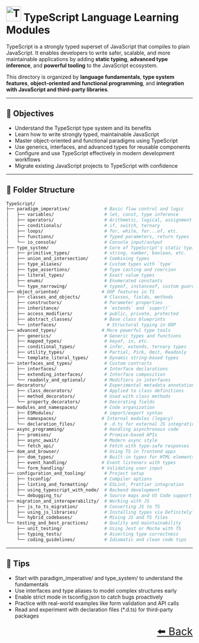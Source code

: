 # <img src="https://cdn.jsdelivr.net/gh/devicons/devicon@latest/icons/typescript/typescript-original.svg" height="40px" alt="TypeScript"/> TypeScript Language Learning Modules

TypeScript is a strongly typed superset of JavaScript that compiles to plain JavaScript. It enables developers to write safer, scalable, and more maintainable applications by adding **static typing**, **advanced type inference**, and **powerful tooling** to the JavaScript ecosystem.

This directory is organized by **language fundamentals**, **type system features**, **object-oriented and functional programming**, and **integration with JavaScript and third-party libraries**.

---

## 🎯 Objectives

- Understand the TypeScript type system and its benefits
- Learn how to write strongly typed, maintainable JavaScript
- Master object-oriented and functional paradigms using TypeScript
- Use generics, interfaces, and advanced types for reusable components
- Configure and use TypeScript effectively in modern development workflows
- Migrate existing JavaScript projects to TypeScript with confidence

---

## 📂 Folder Structure

```bash
TypeScript/
├── paradigm_imperative/             # Basic flow control and logic
│   ├── variables/                   # let, const, type inference
│   ├── operators/                   # Arithmetic, logical, assignment
│   ├── conditionals/                # if, switch, ternary
│   ├── loops/                       # for, while, for...of, etc.
│   ├── functions/                   # Typed parameters, return types
│   └── io_console/                  # Console input/output
├── type_system/                     # Core of TypeScript's static typing
│   ├── primitive_types/             # string, number, boolean, etc.
│   ├── union_and_intersection/      # Combining types
│   ├── type_aliases/                # Custom types with `type`
│   ├── type_assertions/             # Type casting and coercion
│   ├── literal_types/               # Exact value types
│   ├── enums/                       # Enumerated constants
│   └── type_narrowing/              # typeof, instanceof, custom guards
├── object_oriented/                # OOP features in TS
│   ├── classes_and_objects/         # Classes, fields, methods
│   ├── constructors/                # Parameter properties
│   ├── inheritance/                 # `extends` and `super()`
│   ├── access_modifiers/            # public, private, protected
│   ├── abstract_classes/            # Base class blueprints
│   └── interfaces/                   # Structural typing in OOP
├── advanced_types/                 # More powerful type tools
│   ├── generics/                    # Generic types and functions
│   ├── mapped_types/                # keyof, in, etc.
│   ├── conditional_types/           # infer, extends, ternary types
│   ├── utility_types/               # Partial, Pick, Omit, Readonly
│   └── template_literal_types/      # Dynamic string-based types
├── interfaces_and_types/            # Custom contracts
│   ├── interfaces/                  # Interface declarations
│   ├── extending_interfaces/        # Interface composition
│   └── readonly_and_optional/       # Modifiers in interfaces
├── decorators/                      # Experimental metadata annotations
│   ├── class_decorators/            # Applied to class definitions
│   ├── method_decorators/           # Used with class methods
│   └── property_decorators/         # Decorating fields
├── modules_and_namespaces/          # Code organization
│   ├── ESModules/                   # import/export syntax
│   ├── namespaces/                 # Internal modules (legacy)
│   └── declaration_files/           # .d.ts for external JS integration
├── async_programming/               # Handling asynchronous code
│   ├── promises/                    # Promise-based APIs
│   ├── async_await/                 # Modern async style
│   └── fetch_api/                   # Fetch with type-safe responses
├── dom_and_browser/                 # Using TS in frontend apps
│   ├── dom_types/                   # Built-in types for HTML elements
│   ├── event_handling/             # Event listeners with types
│   └── form_handling/              # Validating user input
├── configuration_and_tooling/       # Project setup
│   ├── tsconfig/                    # Compiler options
│   ├── linting_and_formatting/      # ESLint, Prettier integration
│   ├── using_typescript_with_node/  # Backend development
│   └── debugging_ts/                # Source maps and VS Code support
├── migration_and_interoperability/  # Working with JS
│   ├── js_to_ts_migration/          # Converting JS to TS
│   ├── using_js_libraries/          # Installing types via DefinitelyTyped
│   └── hybrid_codebases/            # Mixing JS and TS files
└── testing_and_best_practices/      # Quality and maintainability
    ├── unit_testing/                # Using Jest or Mocha with TS
    ├── typing_tests/                # Asserting type correctness
    └── coding_guidelines/           # Idiomatic and clean code tips
```

---

## 🚀 Tips

- Start with paradigm_imperative/ and type_system/ to understand the fundamentals
- Use interfaces and type aliases to model complex structures early
- Enable strict mode in tsconfig.json to catch bugs proactively
- Practice with real-world examples like form validation and API calls
- Read and experiment with declaration files (\*.d.ts) for third-party packages

<div align="right" style="font-size: 2em;">
    <a href="../README.md">⬅️ Back</a> 
</div>
